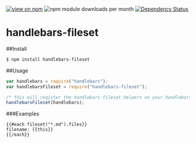 [![view on npm](http://img.shields.io/npm/v/handlebars-fileset.svg)](https://www.npmjs.org/package/handlebars-fileset)
![npm module downloads per month](http://img.shields.io/npm/dm/handlebars-fileset.svg)
[![Dependency Status](https://david-dm.org/75lb/handlebars-fileset.svg)](https://david-dm.org/75lb/handlebars-fileset)

handlebars-fileset
===============

##Install
```sh
$ npm install handlebars-fileset
```

##Usage
```js
var handlebars = require("handlebars");
var handlebarsFileset = require("handlebars-fileset");

/* this will register the handlebars-fileset helpers on your handlebars instance */
handlebarsFileset(handlebars);
```

###Examples
```
{{#each fileset("*.md").files}}
filename: {{this}}
{{/each}}
```
